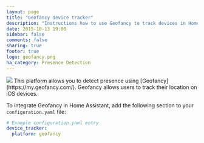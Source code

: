 ```yaml
---
layout: page
title: "Geofancy device tracker"
description: "Instructions how to use Geofancy to track devices in Home Assistant."
date: 2015-10-13 19:00
sidebar: false
comments: false
sharing: true
footer: true
logo: geofancy.png
ha_category: Presence Detection
---
```


<img src='/images/supported_brands/geofancy.png' class='brand pull-right' />
This platform allows you to detect presence using [Geofancy](https://my.geofancy.com/). Geofancy allows users to track their location on iOS devices. 

To integrate Geofancy in Home Assistant, add the following section to your `configuration.yaml` file:

```yaml
# Example configuration.yaml entry
device_tracker:
  platform: geofancy
```
